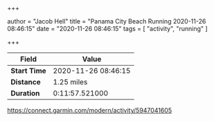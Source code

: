 +++

author = "Jacob Hell"
title = "Panama City Beach Running 2020-11-26 08:46:15"
date = "2020-11-26 08:46:15"
tags = [
    "activity", "running"
]

+++

<!--more-->

|Field  |Value  |
|--- | --- |
|**Start Time**|2020-11-26 08:46:15|
|**Distance**|1.25 miles|
|**Duration**|0:11:57.521000|

https://connect.garmin.com/modern/activity/5947041605